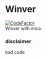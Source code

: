 # Winver 
[![CodeFactor](https://www.codefactor.io/repository/github/rounk-ctrl/winver/badge)](https://www.codefactor.io/repository/github/rounk-ctrl/winver) <br />
Winver with mica.
### disclaimer
bad code
